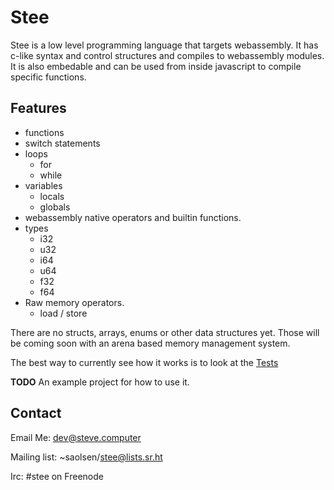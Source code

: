 # Stee

Stee is a low level programming language that targets webassembly.
It has c-like syntax and control structures and compiles to webassembly modules.
It is also embedable and can be used from inside javascript to compile specific functions.

## Features

* functions
* switch statements
* loops
    * for
    * while
* variables
    * locals
    * globals
* webassembly native operators and builtin functions.
* types
    * i32
    * u32
    * i64
    * u64
    * f32
    * f64
* Raw memory operators.
    * load / store

There are no structs, arrays, enums or other data structures yet. Those will be coming soon with an arena based memory management system. 

The best way to currently see how it works is to look at the [Tests](https://github.com/saolsen/stee/blob/master/stee/tests/wasm_test.rs)

**TODO** An example project for how to use it.

## Contact

Email Me: dev@steve.computer

Mailing list: ~saolsen/stee@lists.sr.ht

Irc: #stee on Freenode
